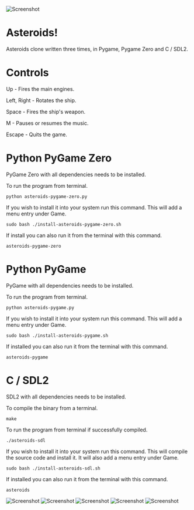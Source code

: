 ![Screenshot](screenshots/Asteroids2.png)
# Asteroids!

Asteroids clone written three times, in Pygame, Pygame Zero and C / SDL2.


# Controls

Up - Fires the main engines.

Left, Right - Rotates the ship.

Space - Fires the ship's weapon.

M - Pauses or resumes the music.

Escape - Quits the game.


# Python PyGame Zero

PyGame Zero with all dependencies needs to be installed.

To run the program from terminal.

    python asteroids-pygame-zero.py


If you wish to install it into your system run this command. This will add a menu entry under Game.

    sudo bash ./install-asteroids-pygame-zero.sh


If install you can also run it from the terminal with this command.

    asteroids-pygame-zero


# Python PyGame

PyGame with all dependencies needs to be installed.

To run the program from terminal.

    python asteroids-pygame.py


If you wish to install it into your system run this command. This will add a menu entry under Game.

    sudo bash ./install-asteroids-pygame.sh


If installed you can also run it from the terminal with this command.

    asteroids-pygame


# C / SDL2

SDL2 with all dependencies needs to be installed.

To compile the binary from a terminal.

    make


To run the program from terminal if successfully compiled.

    ./asteroids-sdl


If you wish to install it into your system run this command. This will compile the source code and install it. It will also add a menu entry under Game.

    sudo bash ./install-asteroids-sdl.sh


If installed you can also run it from the terminal with this command.

    asteroids

![Screenshot](screenshots/Asteroids3.png)
![Screenshot](screenshots/Asteroids4.png)
![Screenshot](screenshots/Asteroids5.png)
![Screenshot](screenshots/Asteroids6.png)
![Screenshot](screenshots/Asteroids7.png)
